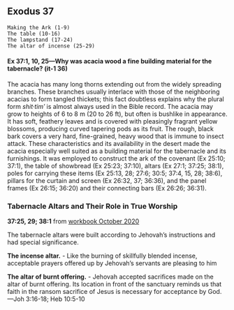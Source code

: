 ## Exodus 37

```
Making the Ark (1-9)
The table (10-16)
The lampstand (17-24)
The altar of incense (25-29)
```

#### Ex 37:1, 10, 25​—Why was acacia wood a fine building material for the tabernacle? (it-1 36)

The acacia has many long thorns extending out from the widely spreading branches. These branches usually interlace with those of the neighboring acacias to form tangled thickets; this fact doubtless explains why the plural form *shit·timʹ* is almost always used in the Bible record. The acacia may grow to heights of 6 to 8 m (20 to 26 ft), but often is bushlike in appearance. It has soft, feathery leaves and is covered with pleasingly fragrant yellow blossoms, producing curved tapering pods as its fruit. The rough, black bark covers a very hard, fine-grained, heavy wood that is immune to insect attack. These characteristics and its availability in the desert made the acacia especially well suited as a building material for the tabernacle and its furnishings. It was employed to construct the ark of the covenant (Ex 25:10; 37:1), the table of showbread (Ex 25:23; 37:10), altars (Ex 27:1; 37:25; 38:1), poles for carrying these items (Ex 25:13, 28; 27:6; 30:5; 37:4, 15, 28; 38:6), pillars for the curtain and screen (Ex 26:32, 37; 36:36), and the panel frames (Ex 26:15; 36:20) and their connecting bars (Ex 26:26; 36:31).

### Tabernacle Altars and Their Role in True Worship

**37:25, 29; 38:1** from [workbook October 2020](https://www.jw.org/en/library/jw-meeting-workbook/october-2020-mwb/Life-and-Ministry-Meeting-Schedule-for-October-26-November-1-2020/Tabernacle-Altars-and-Their-Role-in-True-Worship/)

The tabernacle altars were built according to Jehovah’s instructions and had special significance.

**The incense altar.** - Like the burning of skillfully blended incense, acceptable prayers offered up by Jehovah’s servants are pleasing to him

**The altar of burnt offering.** - Jehovah accepted sacrifices made on the altar of burnt offering. Its location in front of the sanctuary reminds us that faith in the ransom sacrifice of Jesus is necessary for acceptance by God.​—Joh 3:16-18; Heb 10:5-10
